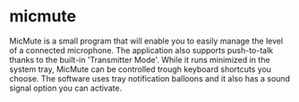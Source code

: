 # micmute

MicMute is a small program that will enable you to easily manage the level of a connected microphone. 
The application also supports push-to-talk thanks to the built-in 'Transmitter Mode'. 
While it runs minimized in the system tray, MicMute can be controlled trough keyboard shortcuts you choose. 
The software uses tray notification balloons and it also has a sound signal option you can activate.
